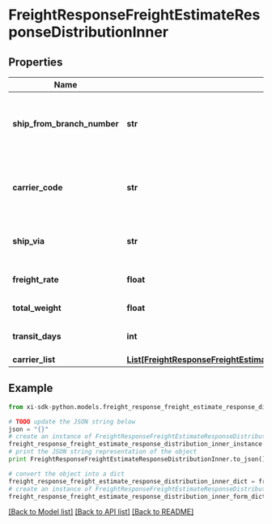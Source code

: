 # FreightResponseFreightEstimateResponseDistributionInner


## Properties

Name | Type | Description | Notes
------------ | ------------- | ------------- | -------------
**ship_from_branch_number** | **str** | The ID of the warehouse the line item will ship from. | [optional] 
**carrier_code** | **str** | The code for the shipping carrier for the line item. | [optional] 
**ship_via** | **str** | The name of the shipping carrier. | [optional] 
**freight_rate** | **float** | Estimated freight charge. | [optional] 
**total_weight** | **float** | Total weight. | [optional] 
**transit_days** | **int** | Number of transit days. | [optional] 
**carrier_list** | [**List[FreightResponseFreightEstimateResponseDistributionInnerCarrierListInner]**](FreightResponseFreightEstimateResponseDistributionInnerCarrierListInner.md) |  | [optional] 

## Example

```python
from xi-sdk-python.models.freight_response_freight_estimate_response_distribution_inner import FreightResponseFreightEstimateResponseDistributionInner

# TODO update the JSON string below
json = "{}"
# create an instance of FreightResponseFreightEstimateResponseDistributionInner from a JSON string
freight_response_freight_estimate_response_distribution_inner_instance = FreightResponseFreightEstimateResponseDistributionInner.from_json(json)
# print the JSON string representation of the object
print FreightResponseFreightEstimateResponseDistributionInner.to_json()

# convert the object into a dict
freight_response_freight_estimate_response_distribution_inner_dict = freight_response_freight_estimate_response_distribution_inner_instance.to_dict()
# create an instance of FreightResponseFreightEstimateResponseDistributionInner from a dict
freight_response_freight_estimate_response_distribution_inner_form_dict = freight_response_freight_estimate_response_distribution_inner.from_dict(freight_response_freight_estimate_response_distribution_inner_dict)
```
[[Back to Model list]](../README.md#documentation-for-models) [[Back to API list]](../README.md#documentation-for-api-endpoints) [[Back to README]](../README.md)


